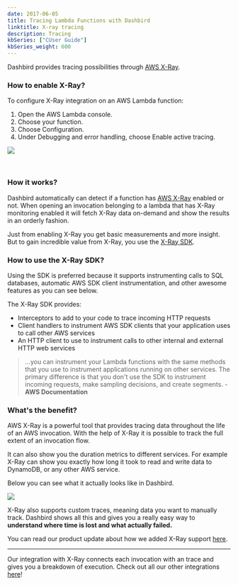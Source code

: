 ```yaml
---
date: 2017-06-05
title: Tracing Lambda Functions with Dashbird
linktitle: X-ray tracing
description: Tracing
kbSeries: ["CUser Guide"]
kbSeries_weight: 600
---
```


Dashbird provides tracing possibilities through [AWS X-Ray](https://aws.amazon.com/xray/).

### How to enable X-Ray?

To configure X-Ray integration on an AWS Lambda function:

1. Open the AWS Lambda console.
2. Choose your function.
3. Choose Configuration.
4. Under Debugging and error handling, choose Enable active tracing.

![](/images/docs/tracing-enable-x-ray.png)

<br/>

### How it works?

Dashbird automatically can detect if a function has [AWS X-Ray](https://aws.amazon.com/xray/) enabled or not.
When opening an invocation belonging to a lambda that has X-Ray monitoring enabled it will fetch X-Ray data on-demand and show the results in an orderly fashion.

Just from enabling X-Ray you get basic measurements and more insight. But to gain incredible value from X-Ray, you use the [X-Ray SDK](https://github.com/aws/aws-xray-sdk-node).

### How to use the X-Ray SDK?

Using the SDK is preferred because it supports instrumenting calls to SQL databases, automatic AWS SDK client instrumentation, and other awesome features as you can see below.

The X-Ray SDK provides:

- Interceptors to add to your code to trace incoming HTTP requests
- Client handlers to instrument AWS SDK clients that your application uses to call other AWS services
- An HTTP client to use to instrument calls to other internal and external HTTP web services

> ...you can instrument your Lambda functions with the same methods that you use to instrument applications running on other services. The primary difference is that you don't use the SDK to instrument incoming requests, make sampling decisions, and create segments. - **AWS Documentation**

### What's the benefit?

AWS X-Ray is a powerful tool that provides tracing data throughout the life of an AWS invocation. With the help of X-Ray it is possible to track the full extent of an invocation flow.

It can also show you the duration metrics to different services. For example X-Ray can show you exactly how long it took to read and write data to DynamoDB, or any other AWS service.

Below you can see what it actually looks like in Dashbird.

![](/images/features/x-ray.png)

X-Ray also supports custom traces, meaning data you want to manually track. Dashbird shows all this and gives you a really easy way to **understand where time is lost and what actually failed.**

You can read our product update about how we added X-Ray support [here](/blog/tracing-lambda-functions-with-aws-x-ray/).

---

Our integration with X-Ray connects each invocation with an trace and gives you a breakdown of execution. Check out all our other integrations [here](/docs/user-guide/integrations/)!
